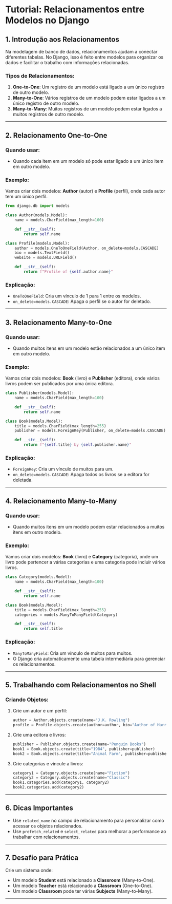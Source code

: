 # **Tutorial: Relacionamentos entre Modelos no Django**

## **1. Introdução aos Relacionamentos**

Na modelagem de banco de dados, relacionamentos ajudam a conectar diferentes tabelas. No Django, isso é feito entre modelos para organizar os dados e facilitar o trabalho com informações relacionadas.

### Tipos de Relacionamentos:
1. **One-to-One**: Um registro de um modelo está ligado a um único registro de outro modelo.
2. **Many-to-One**: Vários registros de um modelo podem estar ligados a um único registro de outro modelo.
3. **Many-to-Many**: Muitos registros de um modelo podem estar ligados a muitos registros de outro modelo.

---

## **2. Relacionamento One-to-One**

### Quando usar:
- Quando cada item em um modelo só pode estar ligado a um único item em outro modelo.

### Exemplo:
Vamos criar dois modelos: **Author** (autor) e **Profile** (perfil), onde cada autor tem um único perfil.

```python
from django.db import models

class Author(models.Model):
    name = models.CharField(max_length=100)

    def __str__(self):
        return self.name

class Profile(models.Model):
    author = models.OneToOneField(Author, on_delete=models.CASCADE)
    bio = models.TextField()
    website = models.URLField()

    def __str__(self):
        return f"Profile of {self.author.name}"
```

### Explicação:
- `OneToOneField`: Cria um vínculo de 1 para 1 entre os modelos.
- `on_delete=models.CASCADE`: Apaga o perfil se o autor for deletado.

---

## **3. Relacionamento Many-to-One**

### Quando usar:
- Quando muitos itens em um modelo estão relacionados a um único item em outro modelo.

### Exemplo:
Vamos criar dois modelos: **Book** (livro) e **Publisher** (editora), onde vários livros podem ser publicados por uma única editora.

```python
class Publisher(models.Model):
    name = models.CharField(max_length=100)

    def __str__(self):
        return self.name

class Book(models.Model):
    title = models.CharField(max_length=255)
    publisher = models.ForeignKey(Publisher, on_delete=models.CASCADE)

    def __str__(self):
        return f"{self.title} by {self.publisher.name}"
```

### Explicação:
- `ForeignKey`: Cria um vínculo de muitos para um.
- `on_delete=models.CASCADE`: Apaga todos os livros se a editora for deletada.

---

## **4. Relacionamento Many-to-Many**

### Quando usar:
- Quando muitos itens em um modelo podem estar relacionados a muitos itens em outro modelo.

### Exemplo:
Vamos criar dois modelos: **Book** (livro) e **Category** (categoria), onde um livro pode pertencer a várias categorias e uma categoria pode incluir vários livros.

```python
class Category(models.Model):
    name = models.CharField(max_length=100)

    def __str__(self):
        return self.name

class Book(models.Model):
    title = models.CharField(max_length=255)
    categories = models.ManyToManyField(Category)

    def __str__(self):
        return self.title
```

### Explicação:
- `ManyToManyField`: Cria um vínculo de muitos para muitos.
- O Django cria automaticamente uma tabela intermediária para gerenciar os relacionamentos.

---

## **5. Trabalhando com Relacionamentos no Shell**

### Criando Objetos:
1. Crie um autor e um perfil:
   ```python
   author = Author.objects.create(name="J.K. Rowling")
   profile = Profile.objects.create(author=author, bio="Author of Harry Potter", website="https://example.com")
   ```

2. Crie uma editora e livros:
   ```python
   publisher = Publisher.objects.create(name="Penguin Books")
   book1 = Book.objects.create(title="1984", publisher=publisher)
   book2 = Book.objects.create(title="Animal Farm", publisher=publisher)
   ```

3. Crie categorias e vincule a livros:
   ```python
   category1 = Category.objects.create(name="Fiction")
   category2 = Category.objects.create(name="Classic")
   book1.categories.add(category1, category2)
   book2.categories.add(category2)
   ```

---

## **6. Dicas Importantes**

- Use `related_name` no campo de relacionamento para personalizar como acessar os objetos relacionados.
- Use `prefetch_related` e `select_related` para melhorar a performance ao trabalhar com relacionamentos.

---

## **7. Desafio para Prática**

Crie um sistema onde:
- Um modelo **Student** está relacionado a **Classroom** (Many-to-One).
- Um modelo **Teacher** está relacionado a **Classroom** (One-to-One).
- Um modelo **Classroom** pode ter várias **Subjects** (Many-to-Many).

---